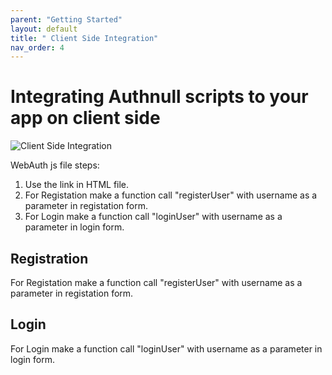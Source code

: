```yaml
---
parent: "Getting Started"
layout: default
title: " Client Side Integration"
nav_order: 4
---
```

# Integrating Authnull scripts to your app on client side

![Client Side Integration](../../../assets/images/Clientside.png)

WebAuth js file steps:

1. Use the link in HTML file.
2. For Registation make a function call "registerUser" with username as a parameter in registation form.
3. For Login make a function call "loginUser" with username as a parameter in login form.

## Registration

For Registation make a function call "registerUser" with username as a parameter in registation form.

## Login

For Login make a function call "loginUser" with username as a parameter in login form.
